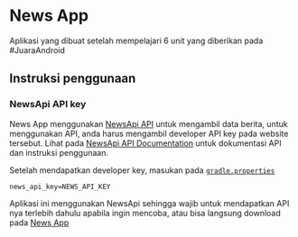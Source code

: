 News App
=================

Aplikasi yang dibuat setelah mempelajari 6 unit yang diberikan pada #JuaraAndroid

Instruksi penggunaan
---------------

### NewsApi API key

News App menggunakan [NewsApi API](https://newsapi.org/docs/get-started) untuk mengambil data berita,
untuk menggunakan API, anda harus mengambil developer API key pada website tersebut.
Lihat pada [NewsApi API Documentation](https://newsapi.org/docs) untuk dokumentasi API dan instruksi penggunaan.

Setelah mendapatkan developer key, masukan pada  [`gradle.properties`](https://github.com/stefanusj/news-app/blob/master/gradle.properties)

```
news_api_key=NEWS_API_KEY
```

Aplikasi ini menggunakan NewsApi sehingga wajib untuk mendapatkan API nya terlebih dahulu apabila ingin mencoba,
atau bisa langsung download pada [News App](https://github.com/stefanusj/news-app/tree/master/app/release)
